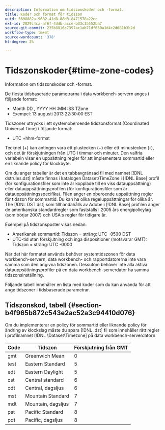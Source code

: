 ```yaml
---
description: Information om tidszonskoder och -format.
title: Koder och format för tidszon
uuid: 5698882a-9682-41d8-88d3-8471578a22cc
exl-id: 2829c4ca-af6f-4ddb-acce-b33c3b552ba7
source-git-commit: 235b8816c7397ac1ab71df650a1d4c2d681b3b2d
workflow-type: tm+mt
source-wordcount: '378'
ht-degree: 2%

---
```


# Tidszonskoder{#time-zone-codes}

Information om tidszonskoder och -format.

De flesta tidsbaserade parametrarna i data workbench-servern anges i följande format:

* Month DD , YYYY HH :MM :SS TZone
* Exempel: 13 augusti 2013 22:30:00 EST

Tidszoner uttrycks i ett systemoberoende tidszonsformat (Coordinated Universal Time) i följande format:

* UTC +hhm-format

Tecknet (+) kan antingen vara ett plustecken (+) eller ett minustecken (-), och det är förskjutningen från UTC i timmar och minuter. Den valfria variabeln visar en uppsättning regler för att implementera sommartid eller en liknande policy för klockbyte.

Om du anger tabeller är det en tabbavgränsad fil med namnet [!DNL dstrules.dst] måste finnas i katalogen Dataset\TimeZone i [!DNL Base] profil (för konfigurationsfiler som inte är kopplade till en viss datauppsättning) eller datauppsättningsprofilen (för konfigurationsfiler som är datauppsättningsspecifika). Filen anger en oberoende uppsättning regler för tidszon för sommartid. Du kan ha olika regeluppsättningar för olika år. The [!DNL DST.dst] som tillhandahålls av Adobe i [!DNL Base] profilen anger de amerikanska standardregler som fastställs i 2005 års energipolicylag (som börjar 2007) och USA:s regler för tidigare år.

Exempel på tidszonsposter visas nedan:

* Amerikansk sommartid: Tidszon = sträng: UTC -0500 DST
* UTC-tid utan förskjutning och inga dispositioner (motsvarar GMT): Tidszon = sträng: UTC -0000

När det här formatet används behöver systemtidszonen för data workbench-servern, data workbench- och rapportdatorerna inte vara samma som den angivna tidszonen. Dessutom behöver inte alla aktiva datauppsättningsprofiler på en data workbench-serverdator ha samma tidszonsinställning.

Följande tabell innehåller en lista med koder som du kan använda för att ange tidszoner i tidsbaserade parametrar.

## Tidszonskod, tabell {#section-b4f965b872c543e2ac52a3c94410d076}

Om du implementerar en policy för sommartid eller liknande policy för ändring av klockslag måste du spara [!DNL .dst] fil som innehåller rätt regler i profilnamnet [!DNL \Dataset\Timezone] på data workbench-serverdatorn.

| Code | Tidszon | Förskjutning från GMT |
|---|---|---|
| gmt | Greenwich Mean | 0 |
| test | Eastern Standard | 5 |
| edt | Eastern Daylight | 5 |
| cst | Central standard | 6 |
| cdt | Central, dagsljus | 6 |
| mst | Mountain Standard | 7 |
| mdt | Mountain, dagsljus | 7 |
| pst | Pacific Standard | 8 |
| pdt | Pacific, dagsljus | 8 |

